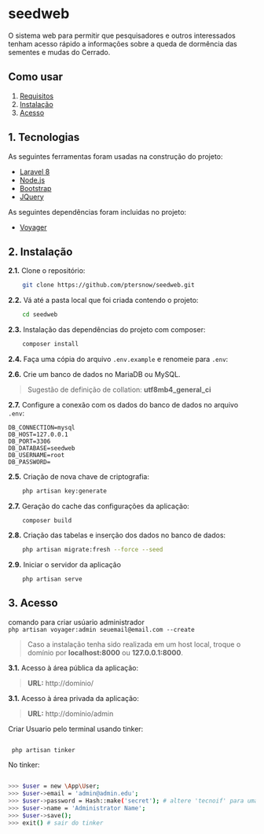 # seedweb

 O sistema web para  permitir que pesquisadores e outros interessados tenham acesso rápido a informações sobre a queda de dormência das sementes e mudas do Cerrado.
                                                
## Como usar

1. [Requisitos](#1-requisitos)
2. [Instalação](#2-instalação)
3. [Acesso](#3-acesso)

## 1. Tecnologias

As seguintes ferramentas foram usadas na construção do projeto:

- [Laravel 8](https://laravel.com/docs)
- [Node.js](https://nodejs.org/en/)
- [Bootstrap](https://getbootstrap.com/)
- [JQuery](https://jquery.com/)

As seguintes dependências foram incluidas no projeto:
- [Voyager](https://voyager.devdojo.com/)

## 2. Instalação

**2.1.** Clone o repositório:

```bash
    git clone https://github.com/ptersnow/seedweb.git
```

**2.2.** Vá até a pasta local que foi criada contendo o projeto:

```bash
    cd seedweb
```

**2.3.** Instalação das dependências do projeto com composer:
```bash
    composer install
```

**2.4.** Faça uma cópia do arquivo `.env.example` e renomeie para `.env`:

**2.6.** Crie um banco de dados no MariaDB ou MySQL.

> Sugestão de definição de collation: **utf8mb4_general_ci**


**2.7.** Configure a conexão com os dados do banco de dados no arquivo `.env`:

    DB_CONNECTION=mysql
    DB_HOST=127.0.0.1
    DB_PORT=3306
    DB_DATABASE=seedweb
    DB_USERNAME=root
    DB_PASSWORD=


**2.5.** Criação de nova chave de criptografia:
```bash    
    php artisan key:generate
```

**2.7.** Geração do cache das configurações da aplicação:
```
    composer build
```

**2.8.** Criação das tabelas e inserção dos dados no banco de dados:

```bash
    php artisan migrate:fresh --force --seed    
```

**2.9.** Iniciar o servidor da aplicação
```
    php artisan serve
```

## 3. Acesso
comando para criar usúario administrador  
```php artisan voyager:admin seuemail@email.com --create```
> Caso a instalação tenha sido realizada em um host local, troque o domínio por **localhost:8000** ou **127.0.0.1:8000**.

**3.1.** Acesso à área pública da aplicação:

> **URL:** http://domínio/


**3.1.** Acesso à área privada da aplicação:

> **URL:** http://domínio/admin <br/> 

Criar Usuario pelo terminal usando tinker:

```bash

 php artisan tinker

```

No tinker: 

```bash

>>> $user = new \App\User;
>>> $user->email = 'admin@admin.edu';
>>> $user->password = Hash::make('secret'); # altere 'tecnoif' para uma senha forte
>>> $user->name = 'Administrator Name';
>>> $user->save();
>>> exit() # sair do tinker

```
